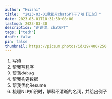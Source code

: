 ```yaml
---
author: "Huizhi"
title:  "2023-03-01我都用chatGPT干了啥【汇总】"  
date: 2023-03-01T18:31:50+08:00
lastmod: 2023-03-30
description: "谢谢你，chatGPT"
tags: ["tech"]
draft: false
pin: false
thumbnail: https://picsum.photos/id/29/400/250
---
```




 
1. 写诗
2. 帮我写程序
3. 帮我debug
4. 帮我构造数据
5. 帮我优化Resume
6. 梳理NLP知识时，解释不清晰的名词，并给出例子